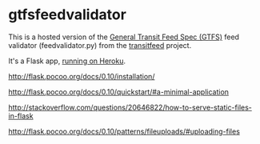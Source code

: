 # gtfsfeedvalidator

This is a hosted version of the [General Transit Feed Spec (GTFS)](https://developers.google.com/transit/gtfs/) feed validator (feedvalidator.py) from the [transitfeed](https://github.com/google/transitfeed/wiki) project.

It's a Flask app, [running on Heroku](https://devcenter.heroku.com/articles/getting-started-with-python-o).

http://flask.pocoo.org/docs/0.10/installation/

http://flask.pocoo.org/docs/0.10/quickstart/#a-minimal-application

http://stackoverflow.com/questions/20646822/how-to-serve-static-files-in-flask

http://flask.pocoo.org/docs/0.10/patterns/fileuploads/#uploading-files